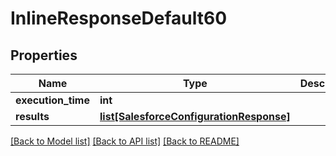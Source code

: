 # InlineResponseDefault60

## Properties
Name | Type | Description | Notes
------------ | ------------- | ------------- | -------------
**execution_time** | **int** |  | 
**results** | [**list[SalesforceConfigurationResponse]**](SalesforceConfigurationResponse.md) |  | 

[[Back to Model list]](../README.md#documentation-for-models) [[Back to API list]](../README.md#documentation-for-api-endpoints) [[Back to README]](../README.md)

